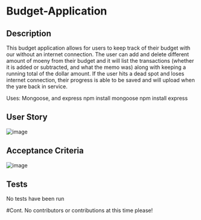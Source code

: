 # Budget-Application

## Description
This budget application allows for users to keep track of their budget with our without an internet connection. The user can add and delete different amount of moeny from 
their budget and it will list the transactions (whether it is added or subtracted, and what the memo was) along with keeping a running total of the dollar amount.
If the user hits a dead spot and loses internet connection, their progress is able to be saved and will upload when the yare back in service.

Uses: Mongoose, and express
npm install mongoose
npm install express

## User Story

![image](https://user-images.githubusercontent.com/102200085/188301906-1e7df07b-daba-497f-9af6-dec969c92b1a.png)

## Acceptance Criteria 

![image](https://user-images.githubusercontent.com/102200085/188301913-b18ffd7e-8a73-4887-945d-e518b715ebea.png)

## Tests
No tests have been run

#Cont. 
No contributors or contributions at this time please!
